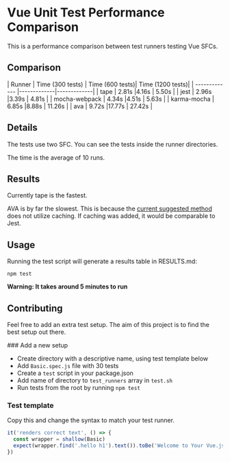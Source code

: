 # Vue Unit Test Performance Comparison

This is a performance comparison between test runners testing Vue SFCs.

## Comparison

| Runner        | Time  (300 tests) | Time  (600 tests)| Time  (1200 tests)|
| ------------- |-------------|-------------|
| tape | 2.81s |4.16s | 5.50s |
| jest | 2.96s |3.39s | 4.81s |
| mocha-webpack | 4.34s |4.51s | 5.63s |
| karma-mocha | 6.85s |8.88s | 11.26s |
| ava | 9.72s |17.77s | 27.42s |

## Details

The tests use two SFC. You can see the tests inside the runner directories.

The time is the average of 10 runs.

## Results

Currently tape is the fastest.

AVA is by far the slowest. This is because the [current suggested method](https://github.com/avajs/ava/blob/master/docs/recipes/precompiling-with-webpack.md) does not utilize caching. If caching was added, it would be comparable to Jest.

## Usage

Running the test script will generate a results table in RESULTS.md:

```
npm test
```

**Warning: It takes around 5 minutes to run**

## Contributing

Feel free to add an extra test setup. The aim of this project is to find the best setup out there.

### Add a new setup
* Create directory with a descriptive name, using test template below
* Add `Basic.spec.js` file with 30 tests
* Create a `test` script in your package.json
* Add name of directory to `test_runners` array in `test.sh`
* Run tests from the root by running `npm test`

### Test template
Copy this and change the syntax to match your test runner.
```js
it('renders correct text', () => {
  const wrapper = shallow(Basic)
  expect(wrapper.find('.hello h1').text()).toBe('Welcome to Your Vue.js App')
})
```
